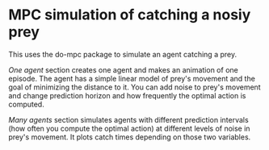 # MPC simulation of catching a nosiy prey

This uses the do-mpc package to simulate an agent catching a prey. 

*One agent* section creates one agent and makes an animation of one episode. The agent has a simple linear model of prey's movement and the goal of minimizing the distance to it. You can add noise to prey's movement and change prediction horizon and how frequently the optimal action is computed. 

*Many agents* section simulates agents with different prediction intervals (how often you compute the optimal action) at different levels of noise in prey's movement. It plots catch times depending on those two variables. 
